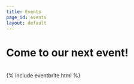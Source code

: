 ```yaml
---
title: Events
page_id: events
layout: default
---
```


<h1>Come to our next event!</h1>	
<br />
<div>
	{% include eventbrite.html %}
</div>
